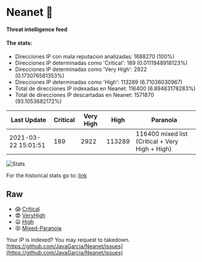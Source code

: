 # Neanet :hocho:
#### Threat intelligence feed
#### The stats:

- Direcciones IP con mala reputacion analizadas: 1688270 (100%)
- Direcciones IP determinadas como 'Critical':  189 (0.0111948918123%)
- Direcciones IP determinadas como 'Very High':  2922 (0.173076581353%)
- Direcciones IP determinadas como 'High':  113289 (6.71036030967)
- Total de direcciones IP indexadas en Neanet:  116400 (6.89463178283%)
- Total de direcciones IP descartadas en Neanet:  1571870 (93.1053682172%)

| Last Update | Critical | Very High | High | Paranoia |
| --- | --- | --- | --- | --- |
| 2021-03-22 15:01:51 | 189 | 2922 | 113289 | 116400 mixed list (Critical + Very High + High)|

![Stats](https://docs.google.com/spreadsheets/d/e/2PACX-1vSnaNMIXVabIpDJjufMlzH7poXnshF3mgd8Is1g9ytUEzVsP5my4Trn8f-xkoLLQ38xpL3HtmUexLo6/pubchart?oid=501124687&format=image)

For the historical stats go to: [link](/stats.csv)
## Raw
- :scream: [Critical](https://raw.githubusercontent.com/JavaGarcia/Neanet/master/blacklists/neanet_critical.txt)
- :fearful: [VeryHigh](https://raw.githubusercontent.com/JavaGarcia/Neanet/master/blacklists/neanet_veryHigh.txtt)
- :frowning: [High](https://raw.githubusercontent.com/JavaGarcia/Neanet/master/blacklists/neanet_high.txt)
- :dizzy_face: [Mixed-Paranoia](https://raw.githubusercontent.com/JavaGarcia/Neanet/master/blacklists/neanet_all.txt)


Your IP is indexed? You may request to takedown. [https://github.com/JavaGarcia/Neanet/issues](https://github.com/JavaGarcia/Neanet/issues)



























































































































































































































































































































































































































































































































































































































































































































































































































































































































































































































































































































































































































































































































































































































































































































































































































































































































































































































































































































































































































































































































































































































































































































































































































































































































































































































































































































































































































































































































































































































































































































































































































































































































































































































































































































































































































































































































































































































































































































































































































































































































































































































































































































































































































































































































































































































































































































































































































































































































































































































































































































































































































































